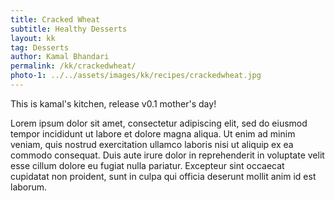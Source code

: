 ```yaml
---
title: Cracked Wheat
subtitle: Healthy Desserts
layout: kk
tag: Desserts 
author: Kamal Bhandari
permalink: /kk/crackedwheat/
photo-1: ../../assets/images/kk/recipes/crackedwheat.jpg
---
```


This is kamal's kitchen, release v0.1 mother's day!

Lorem ipsum dolor sit amet, consectetur adipiscing elit, sed do eiusmod tempor incididunt ut labore et dolore magna aliqua. Ut enim ad minim veniam, quis nostrud exercitation ullamco laboris nisi ut aliquip ex ea commodo consequat. Duis aute irure dolor in reprehenderit in voluptate velit esse cillum dolore eu fugiat nulla pariatur. Excepteur sint occaecat cupidatat non proident, sunt in culpa qui officia deserunt mollit anim id est laborum.